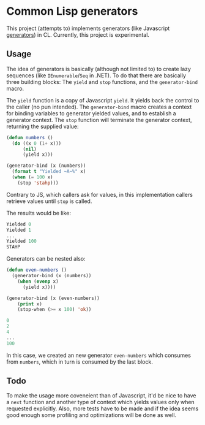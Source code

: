 # Common Lisp generators

This project (attempts to) implements generators (like Javascript
[generators](https://javascript.plainenglish.io/javascript-lazy-evaluation-generators-examples-included-f9eaa517f969))
in CL. Currently, this project is experimental.

## Usage

The idea of generators is basically (although not limited to) to create lazy
sequences (like `IEnumerable`/`Seq` in .NET). To do that there are basically
three building blocks: The `yield` and `stop` functions, and the
`generator-bind` macro.

The `yield` function is a copy of Javascript `yield`. It yields back the
control to the caller (no pun intended). The `generator-bind` macro creates a
context for binding variables to generator yielded values, and to establish a
generator context. The `stop` function will terminate the generator context,
returning the supplied value:

```lisp
(defun numbers ()
  (do ((x 0 (1+ x)))
      (nil)
      (yield x)))

(generator-bind (x (numbers))
  (format t "Yielded ~A~%" x)
  (when (= 100 x)
    (stop 'stahp)))
```

Contrary to JS, which callers ask for values, in this implementation callers
retrieve values until `stop` is called.

The results would be like:

```lisp
Yielded 0
Yielded 1
...
Yielded 100
STAHP
```

Generators can be nested also:

```lisp
(defun even-numbers ()
  (generator-bind (x (numbers))
    (when (evenp x)
      (yield x))))

(generator-bind (x (even-numbers))
    (print x)
    (stop-when (>= x 100) 'ok))
```

```lisp
0
2
4
...
100
```

In this case, we created an new generator `even-numbers` which consumes from
`numbers`, which in turn is consumed by the last block.

## Todo

To make the usage more coveneient than of Javascript, it'd be nice to have a
`next` function and another type of context which yields values only when
requested explicitly. Also, more tests have to be made and if the idea seems
good enough some profiling and optimizations will be done as well.
